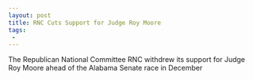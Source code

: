 ```yaml
---
layout: post
title: RNC Cuts Support for Judge Roy Moore
tags:
 -
---
```

The Republican National Committee RNC withdrew its support for Judge Roy Moore ahead of the Alabama Senate race in December
